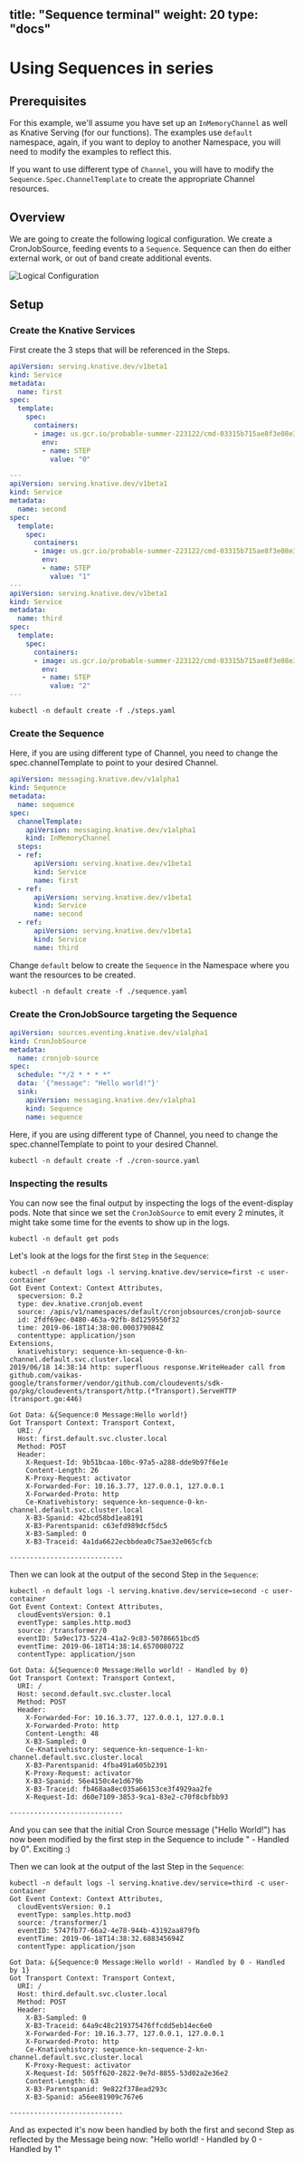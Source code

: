 title: "Sequence terminal"
weight: 20
type: "docs"
---

# Using Sequences in series

## Prerequisites

For this example, we'll assume you have set up an `InMemoryChannel`
as well as Knative Serving (for our functions). The examples use `default`
namespace, again, if you want to deploy to another Namespace, you will need
to modify the examples to reflect this.

If you want to use different type of `Channel`, you will have to modify the
`Sequence.Spec.ChannelTemplate` to create the appropriate Channel resources.

## Overview

We are going to create the following logical configuration. We create a CronJobSource,
feeding events to a `Sequence`. Sequence can then do either external work, or 
out of band create additional events.

![Logical Configuration](./sequence-terminal.png)


## Setup

### Create the Knative Services

First create the 3 steps that will be referenced in the Steps.

```yaml
apiVersion: serving.knative.dev/v1beta1
kind: Service
metadata:
  name: first
spec:
  template:
    spec:
      containers:
      - image: us.gcr.io/probable-summer-223122/cmd-03315b715ae8f3e08e3a9378df706fbb@sha256:2656f39a7fcb6afd9fc79e7a4e215d14d651dc674f38020d1d18c6f04b220700
        env:
        - name: STEP
          value: "0"

---
apiVersion: serving.knative.dev/v1beta1
kind: Service
metadata:
  name: second
spec:
  template:
    spec:
      containers:
      - image: us.gcr.io/probable-summer-223122/cmd-03315b715ae8f3e08e3a9378df706fbb@sha256:2656f39a7fcb6afd9fc79e7a4e215d14d651dc674f38020d1d18c6f04b220700
        env:
        - name: STEP
          value: "1"
---
apiVersion: serving.knative.dev/v1beta1
kind: Service
metadata:
  name: third
spec:
  template:
    spec:
      containers:
      - image: us.gcr.io/probable-summer-223122/cmd-03315b715ae8f3e08e3a9378df706fbb@sha256:2656f39a7fcb6afd9fc79e7a4e215d14d651dc674f38020d1d18c6f04b220700
        env:
        - name: STEP
          value: "2"
---
```


```shell
kubectl -n default create -f ./steps.yaml
```

### Create the Sequence

Here, if you are using different type of Channel, you need to change the
spec.channelTemplate to point to your desired Channel.

```yaml
apiVersion: messaging.knative.dev/v1alpha1
kind: Sequence
metadata:
  name: sequence
spec:
  channelTemplate:
    apiVersion: messaging.knative.dev/v1alpha1
    kind: InMemoryChannel
  steps:
  - ref:
      apiVersion: serving.knative.dev/v1beta1
      kind: Service
      name: first
  - ref:
      apiVersion: serving.knative.dev/v1beta1
      kind: Service
      name: second
  - ref:
      apiVersion: serving.knative.dev/v1beta1
      kind: Service
      name: third
```

Change `default` below to create the `Sequence` in the Namespace where you want the
resources to be created.
```shell
kubectl -n default create -f ./sequence.yaml
```


### Create the CronJobSource targeting the Sequence

```yaml
apiVersion: sources.eventing.knative.dev/v1alpha1
kind: CronJobSource
metadata:
  name: cronjob-source
spec:
  schedule: "*/2 * * * *"
  data: '{"message": "Hello world!"}'
  sink:
    apiVersion: messaging.knative.dev/v1alpha1
    kind: Sequence
    name: sequence
```

Here, if you are using different type of Channel, you need to change the
spec.channelTemplate to point to your desired Channel. 

```shell
kubectl -n default create -f ./cron-source.yaml
```

### Inspecting the results

You can now see the final output by inspecting the logs of the event-display pods. Note that since
we set the `CronJobSource` to emit every 2 minutes, it might take some time for the events to show
up in the logs.

```shell
kubectl -n default get pods
```

Let's look at the logs for the first `Step` in the `Sequence`:

```shell
kubectl -n default logs -l serving.knative.dev/service=first -c user-container
Got Event Context: Context Attributes,
  specversion: 0.2
  type: dev.knative.cronjob.event
  source: /apis/v1/namespaces/default/cronjobsources/cronjob-source
  id: 2fdf69ec-0480-463a-92fb-8d1259550f32
  time: 2019-06-18T14:38:00.000379084Z
  contenttype: application/json
Extensions,
  knativehistory: sequence-kn-sequence-0-kn-channel.default.svc.cluster.local
2019/06/18 14:38:14 http: superfluous response.WriteHeader call from github.com/vaikas-google/transformer/vendor/github.com/cloudevents/sdk-go/pkg/cloudevents/transport/http.(*Transport).ServeHTTP (transport.go:446)

Got Data: &{Sequence:0 Message:Hello world!}
Got Transport Context: Transport Context,
  URI: /
  Host: first.default.svc.cluster.local
  Method: POST
  Header:
    X-Request-Id: 9b51bcaa-10bc-97a5-a288-dde9b97f6e1e
    Content-Length: 26
    K-Proxy-Request: activator
    X-Forwarded-For: 10.16.3.77, 127.0.0.1, 127.0.0.1
    X-Forwarded-Proto: http
    Ce-Knativehistory: sequence-kn-sequence-0-kn-channel.default.svc.cluster.local
    X-B3-Spanid: 42bcd58bd1ea8191
    X-B3-Parentspanid: c63efd989dcf5dc5
    X-B3-Sampled: 0
    X-B3-Traceid: 4a1da6622ecbbdea0c75ae32e065cfcb

----------------------------
```


Then we can look at the output of the second Step in the `Sequence`:

```shell
kubectl -n default logs -l serving.knative.dev/service=second -c user-container
Got Event Context: Context Attributes,
  cloudEventsVersion: 0.1
  eventType: samples.http.mod3
  source: /transformer/0
  eventID: 5a9ec173-5224-41a2-9c83-50786651bcd5
  eventTime: 2019-06-18T14:38:14.657008072Z
  contentType: application/json

Got Data: &{Sequence:0 Message:Hello world! - Handled by 0}
Got Transport Context: Transport Context,
  URI: /
  Host: second.default.svc.cluster.local
  Method: POST
  Header:
    X-Forwarded-For: 10.16.3.77, 127.0.0.1, 127.0.0.1
    X-Forwarded-Proto: http
    Content-Length: 48
    X-B3-Sampled: 0
    Ce-Knativehistory: sequence-kn-sequence-1-kn-channel.default.svc.cluster.local
    X-B3-Parentspanid: 4fba491a605b2391
    K-Proxy-Request: activator
    X-B3-Spanid: 56e4150c4e1d679b
    X-B3-Traceid: fb468aa8ec035a66153ce3f4929aa2fe
    X-Request-Id: d60e7109-3853-9ca1-83e2-c70f8cbfbb93

----------------------------
```

And you can see that the initial Cron Source message ("Hello World!") has now been modified by the
first step in the Sequence to include " - Handled by 0". Exciting :)

Then we can look at the output of the last Step in the `Sequence`:

```shell
kubectl -n default logs -l serving.knative.dev/service=third -c user-container
Got Event Context: Context Attributes,
  cloudEventsVersion: 0.1
  eventType: samples.http.mod3
  source: /transformer/1
  eventID: 5747fb77-66a2-4e78-944b-43192aa879fb
  eventTime: 2019-06-18T14:38:32.688345694Z
  contentType: application/json

Got Data: &{Sequence:0 Message:Hello world! - Handled by 0 - Handled by 1}
Got Transport Context: Transport Context,
  URI: /
  Host: third.default.svc.cluster.local
  Method: POST
  Header:
    X-B3-Sampled: 0
    X-B3-Traceid: 64a9c48c219375476ffcdd5eb14ec6e0
    X-Forwarded-For: 10.16.3.77, 127.0.0.1, 127.0.0.1
    X-Forwarded-Proto: http
    Ce-Knativehistory: sequence-kn-sequence-2-kn-channel.default.svc.cluster.local
    K-Proxy-Request: activator
    X-Request-Id: 505ff620-2822-9e7d-8855-53d02a2e36e2
    Content-Length: 63
    X-B3-Parentspanid: 9e822f378ead293c
    X-B3-Spanid: a56ee81909c767e6

----------------------------
```

And as expected it's now been handled by both the first and second Step as reflected by
the Message being now: "Hello world! - Handled by 0 - Handled by 1"
